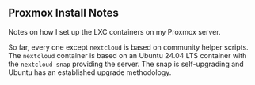 ## Proxmox Install Notes

Notes on how I set up the LXC containers on my Proxmox server.

So far, every one except `nextcloud` is based on community helper scripts. The `nextcloud` container is based on an Ubuntu 24.04 LTS container with the `nextcloud snap` providing the server. The snap is self-upgrading and Ubuntu has an established upgrade methodology.

